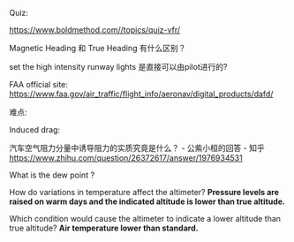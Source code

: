 Quiz: 

https://www.boldmethod.com//topics/quiz-vfr/ 





Magnetic Heading 和 True Heading 有什么区别？ 

set the high intensity runway lights 是直接可以由pilot进行的?



FAA official site: https://www.faa.gov/air_traffic/flight_info/aeronav/digital_products/dafd/ 



难点:



Induced drag: 

汽车空气阻力分量中诱导阻力的实质究竟是什么？ - 公紫小桓的回答 - 知乎 https://www.zhihu.com/question/26372617/answer/1976934531 





What is the dew point ?





How do variations in temperature affect the altimeter?  **Pressure levels are raised on warm days and the indicated altitude is lower than true altitude.**



Which condition would cause the altimeter to indicate a lower altitude than true altitude? **Air temperature lower than standard.**

